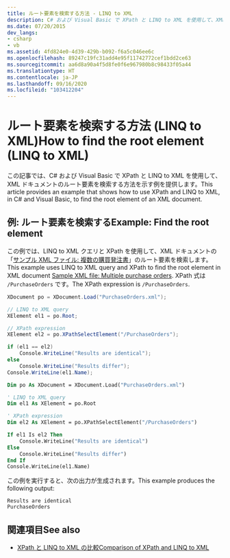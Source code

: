 ```yaml
---
title: ルート要素を検索する方法 - LINQ to XML
description: C# および Visual Basic で XPath と LINQ to XML を使用して、XML ドキュメントのルート要素を検索する方法について説明します。
ms.date: 07/20/2015
dev_langs:
- csharp
- vb
ms.assetid: 4fd824e0-4d39-429b-b092-f6a5c046ee6c
ms.openlocfilehash: 89247c19fc31add4e95f11742772cef1bdd2ce63
ms.sourcegitcommit: aa6d8a90a4f5d8fe0f6e967980b8c98433f05a44
ms.translationtype: HT
ms.contentlocale: ja-JP
ms.lasthandoff: 09/16/2020
ms.locfileid: "103412204"
---
```

# <a name="how-to-find-the-root-element-linq-to-xml"></a><span data-ttu-id="36995-103">ルート要素を検索する方法 (LINQ to XML)</span><span class="sxs-lookup"><span data-stu-id="36995-103">How to find the root element (LINQ to XML)</span></span>

<span data-ttu-id="36995-104">この記事では、C# および Visual Basic で XPath と LINQ to XML を使用して、XML ドキュメントのルート要素を検索する方法を示す例を提供します。</span><span class="sxs-lookup"><span data-stu-id="36995-104">This article provides an example that shows how to use XPath and LINQ to XML, in C# and Visual Basic, to find the root element of an XML document.</span></span>

## <a name="example-find-the-root-element"></a><span data-ttu-id="36995-105">例: ルート要素を検索する</span><span class="sxs-lookup"><span data-stu-id="36995-105">Example: Find the root element</span></span>

<span data-ttu-id="36995-106">この例では、LINQ to XML クエリと XPath を使用して、XML ドキュメントの「[サンプル XML ファイル: 複数の購買発注書](sample-xml-file-multiple-purchase-orders.md)」のルート要素を検索します。</span><span class="sxs-lookup"><span data-stu-id="36995-106">This example uses LINQ to XML query and XPath to find the root element in XML document [Sample XML file: Multiple purchase orders](sample-xml-file-multiple-purchase-orders.md).</span></span> <span data-ttu-id="36995-107">XPath 式は `/PurchaseOrders` です。</span><span class="sxs-lookup"><span data-stu-id="36995-107">The XPath expression is `/PurchaseOrders`.</span></span>

```csharp
XDocument po = XDocument.Load("PurchaseOrders.xml");

// LINQ to XML query
XElement el1 = po.Root;

// XPath expression
XElement el2 = po.XPathSelectElement("/PurchaseOrders");

if (el1 == el2)
    Console.WriteLine("Results are identical");
else
    Console.WriteLine("Results differ");
Console.WriteLine(el1.Name);
```

```vb
Dim po As XDocument = XDocument.Load("PurchaseOrders.xml")

' LINQ to XML query
Dim el1 As XElement = po.Root

' XPath expression
Dim el2 As XElement = po.XPathSelectElement("/PurchaseOrders")

If el1 Is el2 Then
    Console.WriteLine("Results are identical")
Else
    Console.WriteLine("Results differ")
End If
Console.WriteLine(el1.Name)
```

<span data-ttu-id="36995-108">この例を実行すると、次の出力が生成されます。</span><span class="sxs-lookup"><span data-stu-id="36995-108">This example produces the following output:</span></span>

```output
Results are identical
PurchaseOrders
```

## <a name="see-also"></a><span data-ttu-id="36995-109">関連項目</span><span class="sxs-lookup"><span data-stu-id="36995-109">See also</span></span>

- [<span data-ttu-id="36995-110">XPath と LINQ to XML の比較</span><span class="sxs-lookup"><span data-stu-id="36995-110">Comparison of XPath and LINQ to XML</span></span>](comparison-xpath-linq-xml.md)
